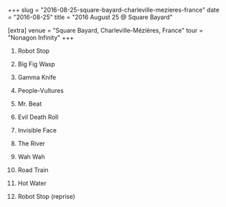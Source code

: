 +++
slug = "2016-08-25-square-bayard-charleville-mezieres-france"
date = "2016-08-25"
title = "2016 August 25 @ Square Bayard"

[extra]
venue = "Square Bayard, Charleville-Mézières, France"
tour = "Nonagon Infinity"
+++


 1. Robot Stop

 2. Big Fig Wasp

 3. Gamma Knife

 4. People-Vultures

 5. Mr. Beat

 6. Evil Death Roll

 7. Invisible Face

 8. The River

 9. Wah Wah

10. Road Train

11. Hot Water

12. Robot Stop
    (reprise)


